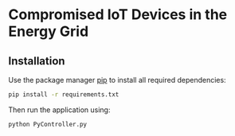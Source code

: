 # Compromised IoT Devices in the Energy Grid

## Installation
Use the package manager [pip](https://pip.pypa.io/en/stable/) to install all required dependencies:

```bash
pip install -r requirements.txt
```

Then run the application using:
```bash
python PyController.py
```
